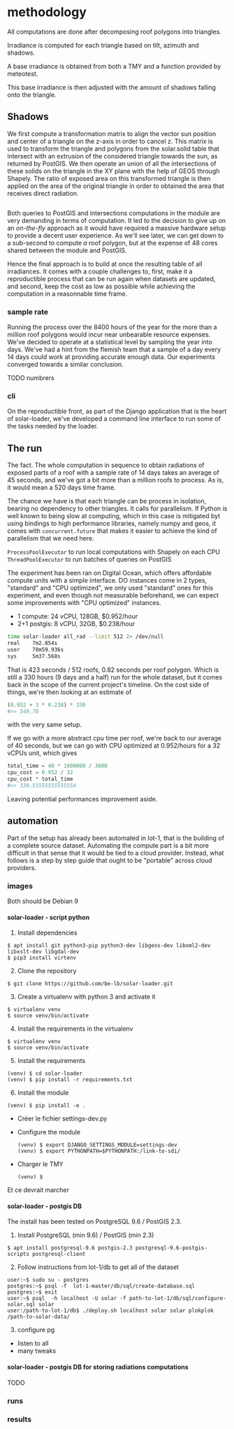 # methodology


All computations are done after decomposing roof polygons into triangles.

Irradiance is computed for each triangle based on tilt, azimuth and shadows.

A base irradiance is obtained from both a TMY and a function provided by meteotest.

This base irradiance is then adjusted with the amount of shadows falling onto the triangle.


## Shadows

We first compute a transformation matrix to align the vector sun position and center of a triangle on the z-axis in order to cancel z. This matrix is used to transform the triangle and polygons from the solar.solid table that intersect with an extrusion of the considered triangle towards the sun, as returned by PostGIS. We then operate an union of all the intersections of these solids on the triangle in the XY plane with the help of GEOS through Shapely. The ratio of exposed area on this transformed triangle is then applied on the area of the original triangle in order to obtained the area that receives direct radiation.

```python

```

Both queries to PostGIS and intersections computations in the module are very demanding in terms of computation. It led to the decision to give up on an _on-the-fly_ approach as it would have required a massive hardware setup to provide a decent user experience. As we'll see later, we can get down to a sub-second to compute _a_ roof polygon, but at the expense of 48 cores shared between the module and PostGIS.

Hence the final approach is to build at once the resulting table of all irradiances. It comes with a couple challenges to, first, make it a reproductible process that can be run again when datasets are updated, and second, keep the cost as low as possible while achieving the computation in a reasonnable time frame.

### sample rate

Running the process over the 8400 hours of the year for the more than a million roof polygons would incur near unbearable resource expenses. We've decided to operate at a statistical level by sampling the year into days.
We've had a hint from the flemish team that a sample of a day every 14 days could work at providing accurate enough data. Our experiments converged towards a similar conclusion.

TODO numbrers

### cli
On the reproductible front, as part of the Django application that is the heart of solar-loader, we've developed a command line interface to run some of the tasks needed by the loader.


## The run

The fact. The whole computation in sequence to obtain radiations of exposed parts of a roof with a sample rate of 14 days takes an average of 45 seconds, and we've got a bit more than a million roofs to process. As is, it would mean a 520 days time frame.

The chance we have is that each triangle can be process in isolation, bearing no dependency to other triangles. It calls for parallelism. If Python is well known to being slow at computing, which in this case is mitigated byt using bindings to high performance libraries, namely numpy and geos, it comes with ```concurrent.future``` that makes it easier to achieve the kind of parallelism that we need here.

```ProcessPoolExecutor``` to run local computations with Shapely on each CPU
```ThreadPoolExecutor``` to run batches of queries on PostGIS

The experiment has been ran on Digital Ocean, which offers affordable compute units with a simple interface.
DO instances come in 2 types, "standard" and "CPU optimized", we only used "standard" ones for this experiment, and even though not measurable beforehand, we can expect some improvements with "CPU optimized" instances.

 - 1   compute: 24 vCPU, 128GB, $0.952/hour
 - 2+1 postgis:  8 vCPU,  32GB, $0.238/hour

```sh
time solar-loader all_rad --limit 512 2> /dev/null
real    7m2.854s
user    78m59.936s
sys     5m37.568s
```

That is 423 seconds / 512 roofs, 0.82 seconds per roof polygon. Which is still a 330 hours (9 days and a half) run for the whole dataset, but it comes back in the scope of the current project's timeline. On the cost side of things, we're then looking at an estimate of

```python
(0.952 + 3 * 0.238) * 330
#>> 549.78
```

with the very same setup.

If we go with a more abstract cpu time per roof, we're back to our average of 40 seconds, but we can go with CPU optimized at 0.952/hours for a 32 vCPUs unit, which gives

```python
total_time = 40 * 1000000 / 3600
cpu_cost = 0.952 / 32
cpu_cost * total_time
#>> 330.55555555555554
```

Leaving potential performances improvement aside.


## automation

Part of the setup has already been automated in lot-1, that is the building of a complete source dataset. Automating the compute part is a bit more difficult in  that sense that it would be tied to a cloud provider. Instead, what follows is a step by step guide that ought to be "portable" across cloud providers.


### images

Both should be Debian 9

#### solar-loader - script python

1. Install dependencies

  ```console
  $ apt install git python3-pip python3-dev libgeos-dev libxml2-dev libxslt-dev libgdal-dev
  $ pip3 install virtenv
  ```

2. Clone the repository

  ```console
  $ git clone https://github.com/be-lb/solar-loader.git
  ```
3. Create a virtualenv with python 3 and activate it

  ```console
  $ virtualenv venv
  $ source venv/bin/activate
  ```

4. Install the requirements in the virtualenv

  ```console
  $ virtualenv venv
  $ source venv/bin/activate
  ```

5. Install the requirements

  ```console
  (venv) $ cd solar-loader
  (venv) $ pip install -r requirements.txt
  ```

6. Install the module

  ```console
  (venv) $ pip install -e .
  ```

- Créer le fichier settings-dev.py

- Configure the module

  ```console
  (venv) $ export DJANGO_SETTINGS_MODULE=settings-dev
  (venv) $ export PYTHONPATH=$PYTHONPATH:/link-to-sdi/
  ```

- Charger le TMY

  ```console
  (venv) $
  ```

Et ce devrait marcher

#### solar-loader - postgis DB

The install has been tested on PostgreSQL 9.6 / PostGIS 2.3.


1. Install PostgreSQL (min 9.6) / PostGIS (min 2.3)

  ```console
  $ apt install postgresql-9.6 postgis-2.3 postgresql-9.6-postgis-scripts postgresql-client
  ```

2. Follow instructions from lot-1/db to get all of the dataset

  ```console
  user:~$ sudo su - postgres
  postgres:~$ psql -f  lot-1-master/db/sql/create-database.sql
  postgres:~$ exit
  user:~$ psql  -h localhost -U solar -f path-to-lot-1/db/sql/configure-solar.sql solar
  user:/path-to-lot-1/db$ ./deploy.sh localhost solar solar plokplok /path-to-solar-data/
  ```

3. configure pg
  - listen to all
  - many tweaks


#### solar-loader - postgis DB for storing radiations computations

TODO

### runs




### results
